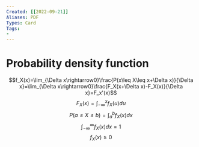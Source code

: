 ```yaml
---
Created: [[2022-09-21]]
Aliases: PDF
Types: Card
Tags: 
- 
---
```

# Probability density function
$$f_X(x)=\lim_{\Delta x\rightarrow0}\frac{P(x\leq X\leq x+\Delta x)}{\Delta x}=\lim_{\Delta x\rightarrow0}\frac{F_X(x+\Delta x)-F_X(x)}{\Delta x}=F_x'(x)$$
$$F_X(x)=\int_{-\infty}^xf_X(u)du$$
$$P(a\leq X\leq b)=\int_a^bf_X(x)dx$$
$$\int_{-\infty}^\infty f_X(x)dx=1$$
$$f_X(x)\geq0$$
